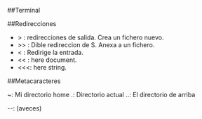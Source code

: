 ##Terminal 

##Redirecciones

- &gt; : redirecciones de salida. Crea un fichero nuevo.
- &gt;&gt; : Dible redireccion de S. Anexa a un fichero.
- &lt; : Redirige la entrada.
- &lt;&lt; : here document.
- &lt;&lt;&lt;: here string.

##Metacaracteres

~: Mi directorio home
.: Directorio actual
..: El directorio de arriba

--: (aveces)















